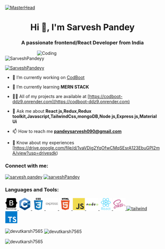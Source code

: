 [![MasterHead](https://globaleducation.s3.ap-south-1.amazonaws.com/globaledu/gif/front-end-development.gif)](https://SarveshPandeyy.io)

<h1 align="center">Hi 👋, I'm Sarvesh Pandey</h1>
<h3 align="center">A passionate frontend/React Developer from India</h3>
<img align="right" alt="Coding" width="400" src="https://cdn.dribbble.com/users/1162077/screenshots/3848914/programmer.gif">

<p align="left"> <img src="https://komarev.com/ghpvc/?username=SarveshPandeyy&label=Profile%20views&color=0e75b6&style=flat" alt="SarveshPandeyy" /> </p>

<p align="left"> <a href="https://github.com/ryo-ma/github-profile-trophy"><img src="https://github-profile-trophy.vercel.app/?username=SarveshPandeyy" alt="SarveshPandeyy" /></a> </p>

- 🔭 I’m currently working on [CodBoot](https://codboot-ddz9.onrender.com)

- 🌱 I’m currently learning **MERN STACK**

- 👨‍💻 All of my projects are available at [https://codboot-ddz9.onrender.com](https://codboot-ddz9.onrender.com)

- 💬 Ask me about **React js,Redux,Redux toolkit,Javascript,TailwindCss,mongoDB,Node js,Express js,Material Ui**

- 📫 How to reach me **pandeysarvesh090@gmail.com**

- 📄 Know about my experiences [https://drive.google.com/file/d/1vaVDig2YqOfwCMqSEsrA123EbuGPI2mA/view?usp=drivesdk)

<h3 align="left">Connect with me:</h3>
<p align="left">
<a href="https://linkedin.com/in/SarveshPandeyy" target="blank"><img align="center" src="https://raw.githubusercontent.com/rahuldkjain/github-profile-readme-generator/master/src/images/icons/Social/linked-in-alt.svg" alt="sarvesh pandey" height="30" width="40" /></a>
<a href="https://instagram.com/its_sarveshpandey" target="blank"><img align="center" src="https://raw.githubusercontent.com/rahuldkjain/github-profile-readme-generator/master/src/images/icons/Social/instagram.svg" alt="sarveshPandey" height="30" width="40" /></a>

<h3 align="left">Languages and Tools:</h3>
<p align="left"> <a href="https://getbootstrap.com" target="_blank" rel="noreferrer"> <img src="https://raw.githubusercontent.com/devicons/devicon/master/icons/bootstrap/bootstrap-plain-wordmark.svg" alt="bootstrap" width="40" height="40"/> </a> <a href="https://www.w3schools.com/cpp/" target="_blank" rel="noreferrer"> <img src="https://raw.githubusercontent.com/devicons/devicon/master/icons/cplusplus/cplusplus-original.svg" alt="cplusplus" width="40" height="40"/> </a> <a href="https://www.w3schools.com/css/" target="_blank" rel="noreferrer"> <img src="https://raw.githubusercontent.com/devicons/devicon/master/icons/css3/css3-original-wordmark.svg" alt="css3" width="40" height="40"/> </a> <a href="https://expressjs.com" target="_blank" rel="noreferrer"> <img src="https://raw.githubusercontent.com/devicons/devicon/master/icons/express/express-original-wordmark.svg" alt="express" width="40" height="40"/> </a> <a href="https://www.w3.org/html/" target="_blank" rel="noreferrer"> <img src="https://raw.githubusercontent.com/devicons/devicon/master/icons/html5/html5-original-wordmark.svg" alt="html5" width="40" height="40"/> </a> <a href="https://developer.mozilla.org/en-US/docs/Web/JavaScript" target="_blank" rel="noreferrer"> <img src="https://raw.githubusercontent.com/devicons/devicon/master/icons/javascript/javascript-original.svg" alt="javascript" width="40" height="40"/> </a> <a href="https://nodejs.org" target="_blank" rel="noreferrer"> <img src="https://raw.githubusercontent.com/devicons/devicon/master/icons/nodejs/nodejs-original-wordmark.svg" alt="nodejs" width="40" height="40"/> </a> <a href="https://reactjs.org/" target="_blank" rel="noreferrer"> <img src="https://raw.githubusercontent.com/devicons/devicon/master/icons/react/react-original-wordmark.svg" alt="react" width="40" height="40"/> </a> <a href="https://sass-lang.com" target="_blank" rel="noreferrer"> <img src="https://raw.githubusercontent.com/devicons/devicon/master/icons/sass/sass-original.svg" alt="sass" width="40" height="40"/> </a> <a href="https://tailwindcss.com/" target="_blank" rel="noreferrer"> <img src="https://www.vectorlogo.zone/logos/tailwindcss/tailwindcss-icon.svg" alt="tailwind" width="40" height="40"/> </a> <a href="https://www.typescriptlang.org/" target="_blank" rel="noreferrer"> <img src="https://raw.githubusercontent.com/devicons/devicon/master/icons/typescript/typescript-original.svg" alt="typescript" width="40" height="40"/> </a> </p>

<p><img align="left" src="https://github-readme-stats.vercel.app/api/top-langs?username=SarveshPandeyy&show_icons=true&locale=en&layout=compact" alt="devutkarsh7565" /></p>

<p>&nbsp;<img align="center" src="https://github-readme-stats.vercel.app/api?username=SarveshPandeyy&show_icons=true&locale=en" alt="devutkarsh7565" /></p>

<p><img align="center" src="https://github-readme-streak-stats.herokuapp.com/?user=SarveshPandeyy&" alt="devutkarsh7565" /></p>
